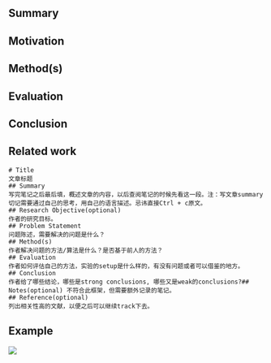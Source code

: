 
## Summary
## Motivation
## Method(s)
## Evaluation
## Conclusion
## Related work

```
# Title
文章标题
## Summary
写完笔记之后最后填，概述文章的内容，以后查阅笔记的时候先看这一段。注：写文章summary切记需要通过自己的思考，用自己的语言描述。忌讳直接Ctrl + c原文。
## Research Objective(optional)
作者的研究目标。
## Problem Statement
问题陈述，需要解决的问题是什么？
## Method(s)
作者解决问题的方法/算法是什么？是否基于前人的方法？
## Evaluation
作者如何评估自己的方法，实验的setup是什么样的，有没有问题或者可以借鉴的地方。
## Conclusion
作者给了哪些结论，哪些是strong conclusions, 哪些又是weak的conclusions?## Notes(optional) 不符合此框架，但需要额外记录的笔记。
## Reference(optional) 
列出相关性高的文献，以便之后可以继续track下去。
```

## Example
![](https://pic4.zhimg.com/80/v2-656b65c906c28f9f6ea6fa9ed7521933_720w.jpg)